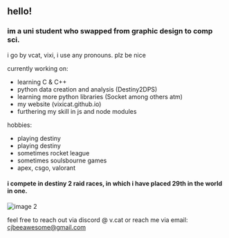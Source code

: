 ## hello!

### im a uni student who swapped from graphic design to comp sci.

i go by vcat, vixi, i use any pronouns.
plz be nice

currently working on:
- learning C & C++
- python data creation and analysis (Destiny2DPS)
- learning more python libraries (Socket among others atm)
- my website (vixicat.github.io)
- furthering my skill in js and node modules

hobbies:
- playing destiny
- playing destiny
- sometimes rocket league
- sometimes soulsbourne games
- apex, csgo, valorant

#### i compete in destiny 2 raid races, in which i have placed 29th in the world in one.
![image 2](https://media.discordapp.net/attachments/1099105715051823144/1104708883739590696/image.png?width=707&height=701)

feel free to reach out via discord @ v.cat or reach me via email: cjbeeawesome@gmail.com

